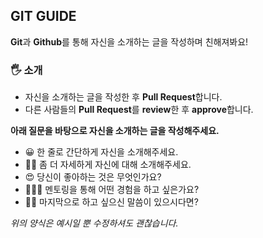 ## GIT GUIDE



 **Git**과 **Github**를 통해 자신을 소개하는 글을 작성하며 친해져봐요!



### 🖐 소개

- 자신을 소개하는 글을 작성한 후 **Pull Request**합니다.
- 다른 사람들의 **Pull Request**를 **review**한 후 **approve**합니다.



**아래 질문을 바탕으로 자신을 소개하는 글을 작성해주세요.**

- 😀 한 줄로 간단하게 자신을 소개해주세요.
- 🕵🏻 좀 더 자세하게 자신에 대해 소개해주세요.
- 😍 당신이 좋아하는 것은 무엇인가요?
- 👨🏻‍🏫 멘토링을 통해 어떤 경험을 하고 싶은가요?
- 👂🏻 마지막으로 하고 싶으신 말씀이 있으시다면?

*위의 양식은 예시일 뿐 수정하셔도 괜찮습니다.*
